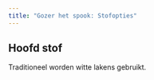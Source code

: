 ```yaml
---
title: "Gozer het spook: Stofopties"
---
```


## Hoofd stof

Traditioneel worden witte lakens gebruikt.